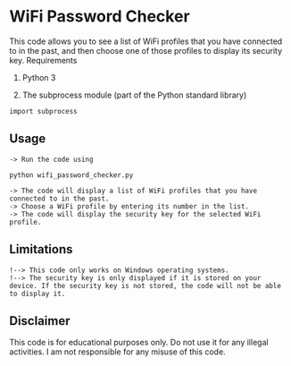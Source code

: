 # WiFi Password Checker

This code allows you to see a list of WiFi profiles that you have connected to in the past, and then choose one of those profiles to display its security key.
Requirements

   1. Python 3
    
   2. The subprocess module (part of the Python standard library)
    
``` import subprocess ```

## Usage

    -> Run the code using 
 
```python wifi_password_checker.py```
    
    -> The code will display a list of WiFi profiles that you have connected to in the past.
    -> Choose a WiFi profile by entering its number in the list.
    -> The code will display the security key for the selected WiFi profile.

## Limitations

    !--> This code only works on Windows operating systems.
    !--> The security key is only displayed if it is stored on your device. If the security key is not stored, the code will not be able to display it.

## Disclaimer

This code is for educational purposes only. Do not use it for any illegal activities. I am not responsible for any misuse of this code.
